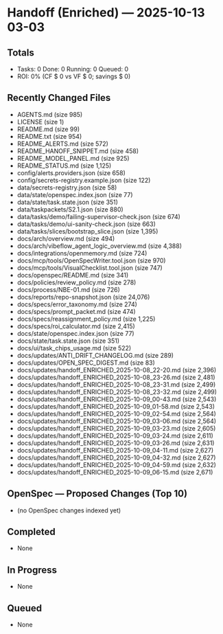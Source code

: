 # Handoff (Enriched) — 2025-10-13 03-03
## Totals
- Tasks: 0  Done: 0  Running: 0  Queued: 0
- ROI: 0% (CF $ 0 vs VF $ 0; savings $ 0)
## Recently Changed Files
- AGENTS.md (size 985)
- LICENSE (size 1)
- README.md (size 99)
- README.txt (size 954)
- README_ALERTS.md (size 572)
- README_HANOFF_SNIPPET.md (size 458)
- README_MODEL_PANEL.md (size 925)
- README_STATUS.md (size 1,125)
- config/alerts.providers.json (size 658)
- config/secrets-registry.example.json (size 122)
- data/secrets-registry.json (size 58)
- data/state/openspec.index.json (size 77)
- data/state/task.state.json (size 351)
- data/taskpackets/S2.1.json (size 880)
- data/tasks/demo/failing-supervisor-check.json (size 674)
- data/tasks/demo/ui-sanity-check.json (size 663)
- data/tasks/slices/bootstrap_slice.json (size 1,395)
- docs/arch/overview.md (size 494)
- docs/arch/vibeflow_agent_logic_overview.md (size 4,388)
- docs/integrations/openmemory.md (size 724)
- docs/mcp/tools/OpenSpecWriter.tool.json (size 970)
- docs/mcp/tools/VisualChecklist.tool.json (size 747)
- docs/openspec/README.md (size 341)
- docs/policies/review_policy.md (size 278)
- docs/process/NBE-01.md (size 726)
- docs/reports/repo-snapshot.json (size 24,076)
- docs/specs/error_taxonomy.md (size 274)
- docs/specs/prompt_packet.md (size 474)
- docs/specs/reassignment_policy.md (size 1,225)
- docs/specs/roi_calculator.md (size 2,415)
- docs/state/openspec.index.json (size 77)
- docs/state/task.state.json (size 351)
- docs/ui/task_chips_usage.md (size 522)
- docs/updates/ANTI_DRIFT_CHANGELOG.md (size 289)
- docs/updates/OPEN_SPEC_DIGEST.md (size 83)
- docs/updates/handoff_ENRICHED_2025-10-08_22-20.md (size 2,396)
- docs/updates/handoff_ENRICHED_2025-10-08_23-26.md (size 2,481)
- docs/updates/handoff_ENRICHED_2025-10-08_23-31.md (size 2,499)
- docs/updates/handoff_ENRICHED_2025-10-08_23-32.md (size 2,499)
- docs/updates/handoff_ENRICHED_2025-10-09_00-43.md (size 2,543)
- docs/updates/handoff_ENRICHED_2025-10-09_01-58.md (size 2,543)
- docs/updates/handoff_ENRICHED_2025-10-09_02-54.md (size 2,564)
- docs/updates/handoff_ENRICHED_2025-10-09_03-06.md (size 2,564)
- docs/updates/handoff_ENRICHED_2025-10-09_03-23.md (size 2,605)
- docs/updates/handoff_ENRICHED_2025-10-09_03-24.md (size 2,611)
- docs/updates/handoff_ENRICHED_2025-10-09_03-26.md (size 2,631)
- docs/updates/handoff_ENRICHED_2025-10-09_04-11.md (size 2,627)
- docs/updates/handoff_ENRICHED_2025-10-09_04-32.md (size 2,627)
- docs/updates/handoff_ENRICHED_2025-10-09_04-59.md (size 2,632)
- docs/updates/handoff_ENRICHED_2025-10-09_06-15.md (size 2,671)
## OpenSpec — Proposed Changes (Top 10)
- (no OpenSpec changes indexed yet)
## Completed
- None
## In Progress
- None
## Queued
- None
